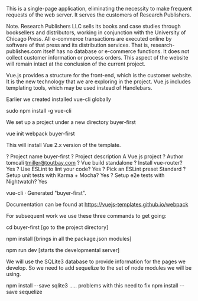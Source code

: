 This is a single-page application, eliminating the necessity to make frequent requests of the web server. It serves the customers of Research Publishers.

Note. Research Publishers LLC sells its books and case studies through booksellers and distributors, working in conjunction with the University of Chicago Press. All e-commerce transactions are executed online by software of that press and its distribution services. That is, research-publishes.com itself has no database or e-commerce functions. It does not collect customer information or process orders. This aspect of the website will remain intact at the conclusion of the current project.

Vue.js provides a structure for the front-end, which is the customer website. It is the new technology that we are exploring in the project. Vue.js includes templating tools, which may be used instead of Handlebars.

Earlier we created installed vue-cli globally

sudo npm install -g vue-cli

We set up a project under a new directory buyer-first

vue init webpack buyer-first

  This will install Vue 2.x version of the template.

? Project name buyer-first
? Project description A Vue.js project
? Author tomcali <tmiller@toutbay.com>
? Vue build standalone
? Install vue-router? Yes
? Use ESLint to lint your code? Yes
? Pick an ESLint preset Standard
? Setup unit tests with Karma + Mocha? Yes
? Setup e2e tests with Nightwatch? Yes

   vue-cli · Generated "buyer-first".

Documentation can be found at https://vuejs-templates.github.io/webpack

For subsequent work we use these three commands to get going:

cd buyer-first  [go to the project directory]

npm install  [brings in all the package.json modules]

npm run dev  [starts the developmental server]


We will use the SQLite3 database to provide information for the pages we develop. So we need to add sequelize to the set of node modules we will be using.

npm install --save sqlite3 .....  problems with this need to fix
npm install --save sequelize
